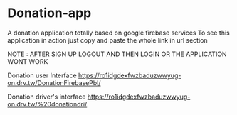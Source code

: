# Donation-app
A donation application totally based on google firebase services
To see this application in action just copy and paste the whole link in url section

NOTE : AFTER SIGN UP LOGOUT AND THEN LOGIN OR THE APPLICATION WONT WORK

Donation user Interface
https://ro1idgdexfwzbaduzwwyug-on.drv.tw/DonationFirebasePbl/

Donation driver's interface
https://ro1idgdexfwzbaduzwwyug-on.drv.tw/%20donationdri/
